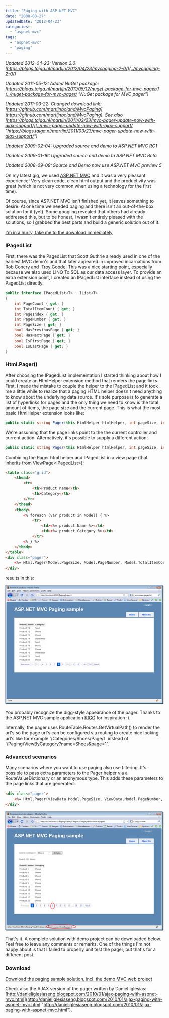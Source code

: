 ```yaml
---
title: "Paging with ASP.NET MVC"
date: "2008-08-27"
updatedDate: "2012-04-23"
categories: 
  - "aspnet-mvc"
tags: 
  - "aspnet-mvc"
  - "paging"
---
```


_Updated 2012-04-23: Version 2.0: [https://blogs.taiga.nl/martijn/2012/04/23/mvcpaging-2-0/](../mvcpaging-2-0/)_

_Updated 2011-05-12: Added NuGet package: [https://blogs.taiga.nl/martijn/2011/05/12/nuget-package-for-mvc-pager/](../nuget-package-for-mvc-pager/ "NuGet package for MVC pager")_

_Updated 2011-03-22: Changed download link: [https://github.com/martijnboland/MvcPaging](https://github.com/martijnboland/MvcPaging). See also [https://blogs.taiga.nl/martijn/2011/03/23/mvc-pager-update-now-with-ajax-support/](../mvc-pager-update-now-with-ajax-support/ "https://blogs.taiga.nl/martijn/2011/03/23/mvc-pager-update-now-with-ajax-support/")_

_Updated 2009-02-04: Upgraded source and demo to ASP.NET MVC RC1_

_Updated 2009-01-16: Upgraded source and demo to ASP.NET MVC Beta_

_Updated 2008-09-09: Source and Demo now use ASP.NET MVC preview 5_

On my latest gig, we used [ASP.NET MVC](http://asp.net/mvc) and it was a very pleasant experience! Very clean code, clean html output and the productivity was great (which is not very common when using a technology for the first time).

Of course, since ASP.NET MVC isn't finished yet, it leaves something to desire. At one time we needed paging and there isn't an out-of-the-box solution for it (yet). Some googling revealed that others had already addressed this, but to be honest, I wasn't entirely pleased with the solutions, so I grabbed the best parts and build a generic solution out of it.

[I'm in a hurry, take me to the download immediately](#download)

### IPagedList<T>

First, there was the PagedList<T> that Scott Guthrie already used in one of the earliest MVC demo's and that later appeared in improved incarnations from [Rob Conery](http://blog.wekeroad.com/2007/12/10/aspnet-mvc-pagedlistt/) and  [Troy Goode](http://www.squaredroot.com/post/2008/07/08/PagedList-Strikes-Back.aspx). This was a nice starting point, especially because we also used LINQ To SQL as our data access layer. To provide an extra extension point, I created an IPagedList<T> interface instead of using the PagedList<T> directly.

```csharp
public interface IPagedList<T> : IList<T>
{
    int PageCount { get; }
    int TotalItemCount { get; }
    int PageIndex { get; }
    int PageNumber { get; }
    int PageSize { get; }
    bool HasPreviousPage { get; }
    bool HasNextPage { get; }
    bool IsFirstPage { get; }
    bool IsLastPage { get; }
}
```

### Html.Pager()

After choosing the IPagedList<T> implementation I started thinking about how I could create an HtmlHelper extension method that renders the page links. First, I made the mistake to couple the helper to the IPagedList<T> and it took me a little while to realize that a paging HTML helper doesn't need anything to know about the underlying data source. It's sole purpose is to generate a list of hyperlinks for pages and the only thing we need to know is the total amount of items, the page size and the current page. This is what the most basic HtmlHelper extension looks like:

```csharp
public static string Pager(this HtmlHelper htmlHelper, int pageSize, int currentPage, int totalItemCount)
```

  
We're assuming that the page links point to the the current controller and current action. Alternatively, it's possible to supply a different action:

  

```csharp
public static string Pager(this HtmlHelper htmlHelper, int pageSize, int currentPage, int totalItemCount, string actionName)
```

  
Combining the Pager html helper and IPagedList<T> in a view page (that inherits from ViewPage<IPagedList<Product>>):

  

```html
<table class="grid">
    <thead>
        <tr>
            <th>Product name</th>
            <th>Category</th>
        </tr>
    </thead>
    <tbody>
        <% foreach (var product in Model) { %>
            <tr>
                <td><%= product.Name %></td>
                <td><%= product.Category %></td>
            </tr>
        <% } %>
    </tbody>
</table>
<div class="pager">
    <%= Html.Pager(Model.PageSize, Model.PageNumber, Model.TotalItemCount) %>
</div>
```

results in this:

![aspnetmvc-pager](./images/aspnetmvc-pager_thumb.png)

You probably recognize the digg-style appearance of the pager. Thanks to the ASP.NET MVC sample application [KIGG](http://www.codeplex.com/Kigg) for inspiration :).

Internally, the pager uses RouteTable.Routes.GetVirtualPath() to render the url's so the page url's can be configured via routing to create nice looking url's like for example '/Categories/Shoes/Page/1' instead of '/Paging/ViewByCategory?name=Shoes&page=1'.

### Advanced scenarios

Many scenarios where you want to use paging also use filtering. It's possible to pass extra parameters to the Pager helper via a RouteValueDictionary or an anonymous type. This adds these parameters to the page links that are generated:

```html
<div class="pager">
    <%= Html.Pager(ViewData.Model.PageSize, ViewData.Model.PageNumber, ViewData.Model.TotalItemCount, new { categoryname = ViewData["CategoryDisplayName"] } )%>
</div>
```

![aspnetmvc-pager-2](./images/aspnetmvc-pager-2_thumb.png)

That's it. A complete solution with demo project can be downloaded below. Feel free to leave any comments or remarks. One of the things I'm not happy about is that I failed to properly unit test the pager, but that's for a different post.

### Download

[Download the paging sample solution, incl. the demo MVC web project](https://github.com/martijnboland/MvcPaging)

Check also the AJAX version of the pager written by Daniel Iglesias: [http://danieliglesiaseng.blogspot.com/2010/01/ajax-paging-with-aspnet-mvc.html](http://danieliglesiaseng.blogspot.com/2010/01/ajax-paging-with-aspnet-mvc.html "http://danieliglesiaseng.blogspot.com/2010/01/ajax-paging-with-aspnet-mvc.html").
